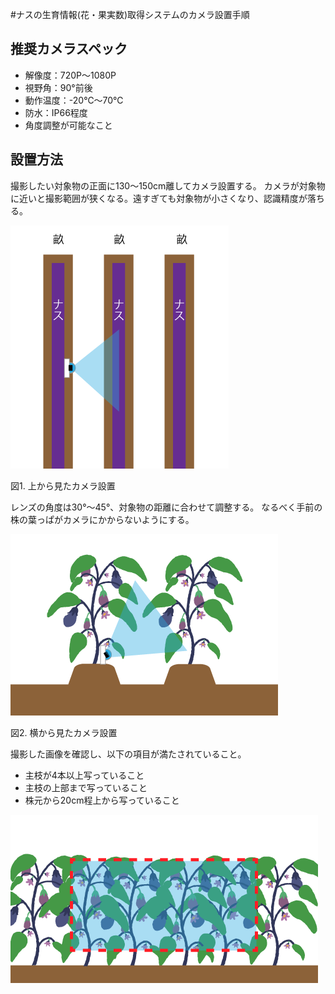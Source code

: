 <link href="style.css" rel="stylesheet"></link>

#ナスの生育情報(花・果実数)取得システムのカメラ設置手順


## 推奨カメラスペック
<div class="md-img-left"></div>
<!-- 
<span>
    <img class="camera" src="img/camera-image.png" width="250px">
</span>
<span> -->
<div>

* 解像度：720P〜1080P
* 視野角：90°前後
* 動作温度：-20℃〜70℃
* 防水：IP66程度
* 角度調整が可能なこと
</div>

## 設置方法
撮影したい対象物の正面に130〜150cm離してカメラ設置する。
カメラが対象物に近いと撮影範囲が狭くなる。遠すぎても対象物が小さくなり、認識精度が落ちる。

<img class="camera" src="img/eggplant1.png" >

図1. 上から見たカメラ設置

レンズの角度は30°〜45°、対象物の距離に合わせて調整する。
なるべく手前の株の葉っぱがカメラにかからないようにする。

<img class="camera" src="img/eggplant2.png" >

図2. 横から見たカメラ設置

撮影した画像を確認し、以下の項目が満たされていること。
* 主枝が4本以上写っていること
* 主枝の上部まで写っていること
* 株元から20cm程上から写っていること
<img class="camera" src="img/eggplant3.png" >
